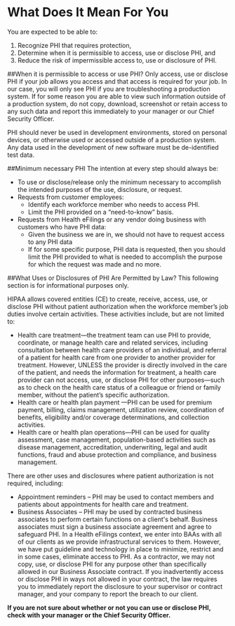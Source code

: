 # What Does It Mean For You

You are expected to be able to:
1. Recognize PHI that requires protection,
2. Determine when it is permissible to access, use or disclose PHI, and
3. Reduce the risk of impermissible access to, use or disclosure of PHI.


##When it is permissible to access or use PHI?
Only access, use or disclose PHI if your job allows you access and that access is required for your job. In our case, you will only see PHI if you are troubleshooting a production system. If for some reason you are able to view such information outside of a production system, do not copy, download, screenshot or retain access to any such data and report this immediately to your manager or our Chief Security Officer.

PHI should never be used in development environments, stored on personal devices, or otherwise used or accessed outside of a production system. Any data used in the development of new software must be de-identified test data.

##Minimum necessary PHI
The intention at every step should always be:
- To use or disclose/release only the minimum necessary to accomplish the intended purposes of the use, disclosure, or request.
- Requests from customer employees:
    - Identify each workforce member who needs to access PHI.
    - Limit the PHI provided on a “need-to-know” basis.
- Requests from Health eFilings or any vendor doing business with customers who have PHI data:
    - Given the business we are in, we should not have to request access to any PHI data
    - If for some specific purpose, PHI data is requested, then you should limit the PHI provided to what is needed to accomplish the purpose for which the request was made and no more.



##What Uses or Disclosures of PHI Are Permitted by Law?
This following section is for informational purposes only.

HIPAA allows covered entities (CE) to create, receive, access, use, or disclose PHI without patient authorization when the workforce member’s job duties involve certain activities. These activities include, but are not limited to:

- Health care treatment—the treatment team can use PHI to provide, coordinate, or manage health care and related services, including consultation between health care providers of an individual, and referral of a patient for health care from one provider to another provider for treatment. However, UNLESS the provider is directly involved in the care of the patient, and needs the information for treatment, a health care provider can not access, use, or disclose PHI for other purposes—such as to check on the health care status of a colleague or friend or family member, without the patient’s specific authorization.
- Health care or health plan payment —PHI can be used for premium payment, billing, claims management, utilization review, coordination of benefits, eligibility and/or coverage determinations, and collection activities.
- Health care or health plan operations—PHI can be used for quality assessment, case management, population-based activities such as disease management, accreditation, underwriting, legal and audit functions, fraud and abuse protection and compliance, and business management.

There are other uses and disclosures where patient authorization is not required, including:
- Appointment reminders – PHI may be used to contact members and patients about appointments for health care and treatment.
- Business Associates – PHI may be used by contracted business associates to perform certain functions on a client's behalf. Business associates must sign a business associate agreement and agree to safeguard PHI. In a Health eFilings context, we enter into BAAs with all of our clients as we provide infrastructural services to them. However, we have put guideline and technology in place to minimize, restrict and in some cases, eliminate access to PHI. As a contractor, we may not copy, use, or disclose PHI for any purpose other than specifically allowed in our Business Associate contract. If you inadvertently access or disclose PHI in ways not allowed in your contract, the law requires you to immediately report the disclosure to your supervisor or contract manager, and your company to report the breach to our client.


**If you are not sure about whether or not you can use or disclose PHI, check with your manager or the Chief Security Officer.**

